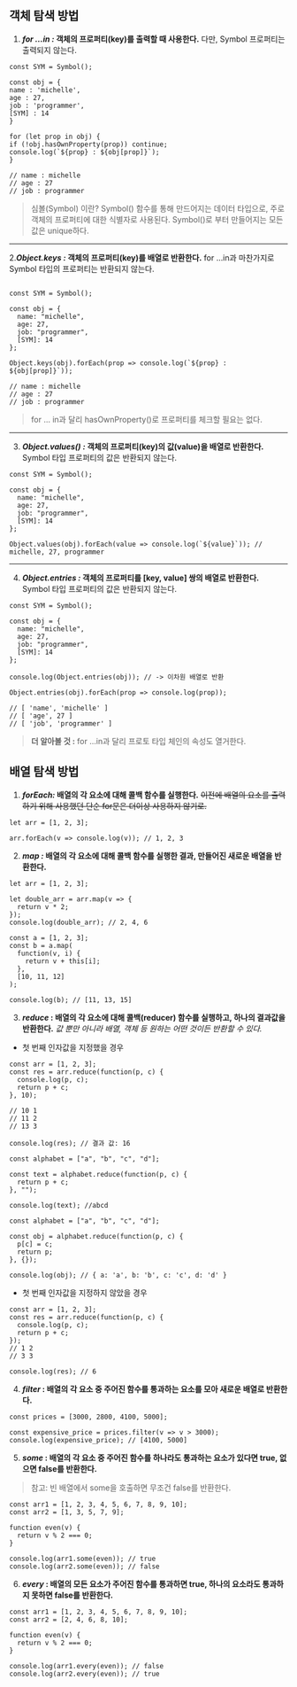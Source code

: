 ## 객체 탐색 방법

1. **_for ...in :_ 객체의 프로퍼티(key)를 출력할 때 사용한다.** 다만, Symbol 프로퍼티는 출력되지 않는다.

```
const SYM = Symbol();

const obj = {
name : 'michelle',
age : 27,
job : 'programmer',
[SYM] : 14
}

for (let prop in obj) {
if (!obj.hasOwnProperty(prop)) continue;
console.log(`${prop} : ${obj[prop]}`);
}

// name : michelle
// age : 27
// job : programmer
```

> 심볼(Symbol) 이란? Symbol() 함수를 통해 만드어지는 데이터 타입으로, 주로 객체의 프로퍼티에 대한 식별자로 사용된다. Symbol()로 부터 만들어지는 모든 값은 unique하다.

---

2.**_Object.keys :_ 객체의 프로퍼티(key)를 배열로 반환한다.** for ...in과 마찬가지로 Symbol 타입의 프로퍼티는 반환되지 않는다.

```

const SYM = Symbol();

const obj = {
  name: "michelle",
  age: 27,
  job: "programmer",
  [SYM]: 14
};

Object.keys(obj).forEach(prop => console.log(`${prop} : ${obj[prop]}`));

// name : michelle
// age : 27
// job : programmer

```

> for ... in과 달리 hasOwnProperty()로 프로퍼티를 체크할 필요는 없다.

---

3. **_Object.values() :_ 객체의 프로퍼티(key)의 값(value)을 배열로 반환한다.** Symbol 타입 프로퍼티의 값은 반환되지 않는다.

```
const SYM = Symbol();

const obj = {
  name: "michelle",
  age: 27,
  job: "programmer",
  [SYM]: 14
};

Object.values(obj).forEach(value => console.log(`${value}`)); // michelle, 27, programmer
```

---

4. **_Object.entries :_ 객체의 프로퍼티를 [key, value] 쌍의 배열로 반환한다.** Symbol 타입 프로퍼티의 값은 반환되지 않는다.

```
const SYM = Symbol();

const obj = {
  name: "michelle",
  age: 27,
  job: "programmer",
  [SYM]: 14
};

console.log(Object.entries(obj)); // -> 이차원 배열로 반환

Object.entries(obj).forEach(prop => console.log(prop));

// [ 'name', 'michelle' ]
// [ 'age', 27 ]
// [ 'job', 'programmer' ]

```

> **더 알아볼 것 :** for ...in과 달리 프로토 타입 체인의 속성도 열거한다.

## 배열 탐색 방법

1. **_forEach:_ 배열의 각 요소에 대해 콜백 함수를 실행한다.** ~~이전에 배열의 요소를 출력하기 위해 사용했던 단순 for문은 더이상 사용하지 않기로.~~

```
let arr = [1, 2, 3];

arr.forEach(v => console.log(v)); // 1, 2, 3
```

2. **_map :_ 배열의 각 요소에 대해 콜백 함수를 실행한 결과, 만들어진 새로운 배열을 반환한다.**

```
let arr = [1, 2, 3];

let double_arr = arr.map(v => {
  return v * 2;
});
console.log(double_arr); // 2, 4, 6
```

```
const a = [1, 2, 3];
const b = a.map(
  function(v, i) {
    return v + this[i];
  },
  [10, 11, 12]
);

console.log(b); // [11, 13, 15]
```

3. **_reduce_ : 배열의 각 요소에 대해 콜백(reducer) 함수를 실행하고, 하나의 결과값을 반환한다.** _값 뿐만 아니라 배열, 객체 등 원하는 어떤 것이든 반환할 수 있다._

- 첫 번째 인자값을 지정했을 경우

```
const arr = [1, 2, 3];
const res = arr.reduce(function(p, c) {
  console.log(p, c);
  return p + c;
}, 10);

// 10 1
// 11 2
// 13 3

console.log(res); // 결과 값: 16
```

```
const alphabet = ["a", "b", "c", "d"];

const text = alphabet.reduce(function(p, c) {
  return p + c;
}, "");

console.log(text); //abcd
```

```
const alphabet = ["a", "b", "c", "d"];

const obj = alphabet.reduce(function(p, c) {
  p[c] = c;
  return p;
}, {});

console.log(obj); // { a: 'a', b: 'b', c: 'c', d: 'd' }
```

- 첫 번째 인자값을 지정하지 않았을 경우

```
const arr = [1, 2, 3];
const res = arr.reduce(function(p, c) {
  console.log(p, c);
  return p + c;
});
// 1 2
// 3 3

console.log(res); // 6
```

4. **_filter_ : 배열의 각 요소 중 주어진 함수를 통과하는 요소를 모아 새로운 배열로 반환한다.**

```
const prices = [3000, 2800, 4100, 5000];

const expensive_price = prices.filter(v => v > 3000);
console.log(expensive_price); // [4100, 5000]
```

5. **_some_ : 배열의 각 요소 중 주어진 함수를 하나라도 통과하는 요소가 있다면 true, 없으면 false를 반환한다.**

> 참고: 빈 배열에서 some을 호출하면 무조건 false를 반환한다.

```
const arr1 = [1, 2, 3, 4, 5, 6, 7, 8, 9, 10];
const arr2 = [1, 3, 5, 7, 9];

function even(v) {
  return v % 2 === 0;
}

console.log(arr1.some(even)); // true
console.log(arr2.some(even)); // false
```

6. **_every_ : 배열의 모든 요소가 주어진 함수를 통과하면 true, 하나의 요소라도 통과하지 못하면 false를 반환한다.**

```
const arr1 = [1, 2, 3, 4, 5, 6, 7, 8, 9, 10];
const arr2 = [2, 4, 6, 8, 10];

function even(v) {
  return v % 2 === 0;
}

console.log(arr1.every(even)); // false
console.log(arr2.every(even)); // true
```
